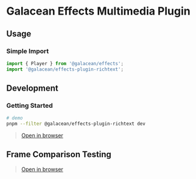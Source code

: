 # Galacean Effects Multimedia Plugin

## Usage

### Simple Import

``` ts
import { Player } from '@galacean/effects';
import '@galacean/effects-plugin-richtext';
```

## Development

### Getting Started

``` bash
# demo
pnpm --filter @galacean/effects-plugin-richtext dev
```

> [Open in browser](http://localhost:8081/demo/)

## Frame Comparison Testing

> [Open in browser](http://localhost:8081/test/)
